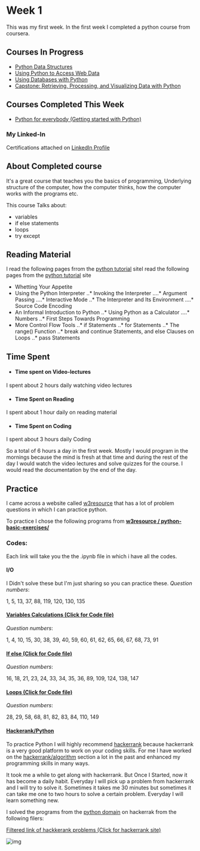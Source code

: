 # **Week 1**
This was my first week. In the first week I completed a python course from coursera.

## Courses In Progress
* [Python Data Structures](https://www.coursera.org/learn/python-data?specialization=python)
* [Using Python to Access Web Data](https://www.coursera.org/learn/python-network-data?specialization=python)
* [Using Databases with Python](https://www.coursera.org/learn/python-databases?specialization=python)
* [Capstone: Retrieving, Processing, and Visualizing Data with Python](https://www.coursera.org/learn/python-data-visualization/home/welcome)


## Courses Completed This Week
* [Python for everybody (Getting started with Python)](https://www.coursera.org/learn/python?specialization=python)

### My Linked-In
Certifications attached on [LinkedIn Profile](https://www.linkedin.com/in/habib-ur-rehman/)

## About Completed course
It's a great course that teaches you the basics of programming, Underlying structure of the computer, how the computer thinks, how the computer works with the programs etc.

This course Talks about:
* variables
* if else statements
* loops
* try except

## Reading Material
I read the following pages frrom the [python tutorial](https://docs.python.org/3/tutorial/) siteI read the following pages from the [python tutorial](https://docs.python.org/3/tutorial/) site

* Whetting Your Appetite
* Using the Python Interpreter
..* Invoking the Interpreter
....* Argument Passing
....* Interactive Mode
..* The Interpreter and Its Environment
....* Source Code Encoding
* An Informal Introduction to Python
..* Using Python as a Calculator
....* Numbers
..* First Steps Towards Programming
* More Control Flow Tools
..* if Statements
..* for Statements
..* The range() Function
..* break and continue Statements, and else Clauses on Loops
..* pass Statements

## Time Spent
* #### Time spent on Video-lectures
I spent about 2 hours daily watching video lectures
* #### Time Spent on Reading
I spent about 1 hour daily on reading material
* #### Time Spent on Coding
I spent about 3 hours daily Coding

So a total of 6 hours a day in the first week. Mostly I would program in the mornings because the mind is fresh at that time and during the rest of the day I would watch the video lectures and solve quizzes for the course. I would read the documentation by the end of the day.

## Practice
I came across a website called [w3resource](https://www.w3resource.com/python-exercises/) that has a lot of problem questions in which I can practice python.

To practice I chose the following programs from **[w3resource / python-basic-exercises/](https://www.w3resource.com/python-exercises/python-basic-exercises.php)**

### Codes:
Each link will take you the the .ipynb file in which i have all the codes.
#### **I/O**
I Didn't solve these but I'm just sharing so you can practice these.
*Question numbers*:

1, 5, 13, 37, 88, 119, 120, 130, 135

#### [**Variables Calculations (Click for Code file)**](https://github.com/habibanalytics/Python_Exercises/blob/master/Variables_and_I_O.ipynb)
*Question numbers*:

1, 4, 10, 15, 30, 38, 39, 40, 59, 60, 61, 62, 65, 66, 67, 68, 73, 91

#### [**If else (Click for Code file)**](https://github.com/habibanalytics/Python_Exercises/blob/master/If%20Else.ipynb)
*Question numbers*:

16, 18, 21, 23, 24, 33, 34, 35, 36, 89, 109, 124, 138, 147

#### [**Loops (Click for Code file)**](https://github.com/habibanalytics/Python_Exercises/blob/master/Loops.ipynb)
*Question numbers*:

28, 29, 58, 68, 81, 82, 83, 84, 110, 149

#### [Hackerank/Python](https://www.hackerrank.com/domains/python)
To practice Python I will highly recommend [hackerrank](hackerrank.com) because hackerrank is a very good platform to work on your coding skills. For me I have worked on the [hackerrank/algorithm](https://www.hackerrank.com/domains/algorithms) section a lot in the past and enhanced my programming skills in many ways. 

It took me a while to get along with hackerrank.  But Once I Started, now it has become a daily habit. Everyday I will pick up  a problem from hackerrank and I will try to solve it. Sometimes it takes me 30 minutes but sometimes it can take me one to two hours to solve a certain problem.
Everyday I will learn something new.  

I solved the programs from the [python domain](https://www.hackerrank.com/domains/python) on hackerrak from the following filers:

[Filtered link of hackkerank problems (Click for hackerrank site)](https://www.hackerrank.com/domains/python?filters%5Bsubdomains%5D%5B%5D=py-introduction)

![img](https://github.com/habibanalytics/6-Months-Towards-Data-Science/blob/master/images/hackerrank.png)
